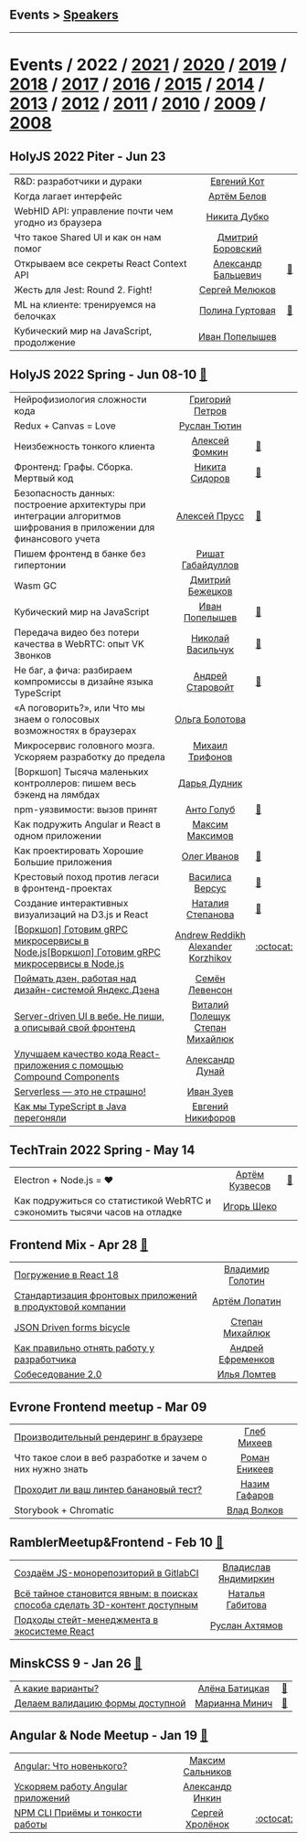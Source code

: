 ## Events > [Speakers](speakers.md)
---

# Events / 2022 / [2021](/2021.md) / [2020](/2020.md) / [2019](/2019.md) / [2018](/2018.md) / [2017](/2017.md) / [2016](/2016.md) / [2015](/2015.md) / [2014](/2014.md) / [2013](/2013.md) / [2012](/2012.md) / [2011](/2011.md) / [2010](/2010.md) / [2009](/2009.md) / [2008](/2008.md) 

## HolyJS 2022 Piter - Jun 23 
| | | |
| --- | :---: | --- |
| R&amp;D: разработчики и дураки  |  [Евгений Кот](speakers/Евгений%20Кот.md)  |    |
| Когда лагает интерфейс  |  [Артём Белов](speakers/Артём%20Белов.md)  |    |
| WebHID API: управление почти чем угодно из браузера  |  [Никита Дубко](speakers/Никита%20Дубко.md)  |    |
| Что такое Shared UI и как он нам помог  |  [Дмитрий Боровский](speakers/Дмитрий%20Боровский.md)  |    |
| Открываем все секреты React Context API  |  [Александр Бальцевич](speakers/Александр%20Бальцевич.md)  | [:notebook:](https://squidex.jugru.team/api/assets/srm/d0efb413-84b5-435a-958e-e238118d8e58/context-api-presentation.pdf)   |
| Жесть для Jest: Round 2. Fight!  |  [Сергей Мелюков](speakers/Сергей%20Мелюков.md)  |    |
| ML на клиенте: тренируемся на белочках  |  [Полина Гуртовая](speakers/Полина%20Гуртовая.md)  | [:notebook:](https://squidex.jugru.team/api/assets/srm/11ba6623-f207-46ee-9a13-9c8ead67226a/ml-holyjs.pdf)   |
| Кубический мир на JavaScript, продолжение  |  [Иван Попелышев](speakers/Иван%20Попелышев.md)  |    |
## HolyJS 2022 Spring - Jun 08-10 [:movie_camera:](https:&#x2F;&#x2F;www.youtube.com&#x2F;playlist?list&#x3D;PL8sJahqnzh8K6ytqC6yjEFVaatyYT7zzR)
| | | |
| --- | :---: | --- |
| Нейрофизиология сложности кода  |  [Григорий Петров](speakers/Григорий%20Петров.md)  |    |
| Redux + Canvas &#x3D; Love  |  [Руслан Тютин](speakers/Руслан%20Тютин.md)  |    |
| Неизбежность тонкого клиента  |  [Алексей Фомкин](speakers/Алексей%20Фомкин.md)  | [:notebook:](https://squidex.jugru.team/api/assets/srm/be06c67c-f337-4a1a-b6bd-e840622e0f24/holyjs-2022.6.-neizbezhnosts-tonkogo-klienta.pdf)   |
| Фронтенд: Графы. Сборка. Мертвый код  |  [Никита Сидоров](speakers/Никита%20Сидоров.md)  | [:notebook:](https://squidex.jugru.team/api/assets/srm/2713296a-c538-48c2-9b4c-364461644c34/holyjs2022-final.pdf)   |
| Безопасность данных: построение архитектуры при интеграции алгоритмов шифрования в приложении для финансового учета  |  [Алексей Прусс](speakers/Алексей%20Прусс.md)  | [:notebook:](https://squidex.jugru.team/api/assets/srm/639d6bab-5fed-4013-8516-4c62ab730a9c/holyjs-pruss-arhitektura-shifrovaniya.pptx)   |
| Пишем фронтенд в банке без гипертонии  |  [Ришат Габайдуллов](speakers/Ришат%20Габайдуллов.md)  |    |
| Wasm GC  |  [Дмитрий Бежецков](speakers/Дмитрий%20Бежецков.md)  |    |
| Кубический мир на JavaScript  |  [Иван Попелышев](speakers/Иван%20Попелышев.md)  | [:notebook:](https://squidex.jugru.team/api/assets/srm/7a48832d-ddc3-47cf-bf2e-93b1884d53a2/holyjs-2022-spring-online-kubicheskii-mir-na-javascript.pdf)   |
| Передача видео без потери качества в WebRTC: опыт VK Звонков  |  [Николай Васильчук](speakers/Николай%20Васильчук.md)  | [:notebook:](https://squidex.jugru.team/api/assets/srm/bbac7c9a-26a1-4edd-9384-e6911c0a508e/holyjs-2022-vasilchuk.pdf)   |
| Не баг, а фича: разбираем компромиссы в дизайне языка TypeScript  |  [Андрей Старовойт](speakers/Андрей%20Старовойт.md)  | [:notebook:](https://squidex.jugru.team/api/assets/srm/3fef4db1-4bcf-476d-b7c9-74afc7233a0d/trade-offs-holyjs-june.key)   |
| «А поговорить?», или Что мы знаем о голосовых возможностях в браузерах  |  [Ольга Болотова](speakers/Ольга%20Болотова.md)  |    |
| Микросервис головного мозга. Ускоряем разработку до предела  |  [Михаил Трифонов](speakers/Михаил%20Трифонов.md)  |    |
| [Воркшоп] Тысяча маленьких контроллеров: пишем весь бэкенд на лямбдах  |  [Дарья Дудник](speakers/Дарья%20Дудник.md)  |    |
| npm-уязвимости: вызов принят  |  [Анто Голуб](speakers/Анто%20Голуб.md)  | [:notebook:](https://squidex.jugru.team/api/assets/srm/5f08d7c7-00d4-4387-bd22-370b7660d9d7/holyjs-2020-spring-slides-reforged.pptx)   |
| Как подружить Angular и React в одном приложении  |  [Максим Максимов](speakers/Максим%20Максимов.md)  |    |
| Как проектировать Хорошие Большие приложения  |  [Олег Иванов](speakers/Олег%20Иванов.md)  | [:notebook:](https://squidex.jugru.team/api/assets/srm/362fcc3b-b915-476f-b250-78a2477fa472/oleg-ivanov-k-holyjs.pdf)   |
| Крестовый поход против легаси в фронтенд-проектах  |  [Василиса Версус](speakers/Василиса%20Версус.md)  | [:notebook:](https://squidex.jugru.team/api/assets/srm/e4f2d099-e284-484d-9cdd-737e13f33b48/holyjs-2022-spring.pdf)   |
| Создание интерактивных визуализаций на D3.js и React  |  [Наталия Степанова](speakers/Наталия%20Степанова.md)  | [:notebook:](https://squidex.jugru.team/api/assets/srm/5801583c-bbf1-4474-80a6-8836e8c5606b/holyjs.pdf)   |
| [[Воркшоп] Готовим gRPC микросервисы в Node.js](https://youtu.be/kxQP0KRgD00,https://youtu.be/hjdVVCMlQF4)[[Воркшоп] Готовим gRPC микросервисы в Node.js](https://youtu.be/kxQP0KRgD00,https://youtu.be/hjdVVCMlQF4)  |  [Andrew Reddikh](speakers/Andrew%20Reddikh.md)  [Alexander Korzhikov](speakers/Alexander%20Korzhikov.md)  |  [:octocat:](https://github.com/x-technology/mono-repo-nodejs-svc-sample)  |
| [Поймать дзен, работая над дизайн-системой Яндекс.Дзена](https://youtu.be/1ZxDw-wovws)  |  [Семён Левенсон](speakers/Семён%20Левенсон.md)  |    |
| [Server-driven UI в вебе. Не пиши, а описывай свой фронтeнд](https://youtu.be/s4KnMVP9KL4)  |  [Виталий Полещук](speakers/Виталий%20Полещук.md)  [Степан Михайлюк](speakers/Степан%20Михайлюк.md)  |    |
| [Улучшаем качество кода React-приложения с помощью Compound Components](https://youtu.be/4BByJUk5x7M)  |  [Александр Дунай](speakers/Александр%20Дунай.md)  |    |
| [Serverless — это не страшно!](https://youtu.be/7gl7ECjXdIs)  |  [Иван Зуев](speakers/Иван%20Зуев.md)  |    |
| [Как мы TypeScript в Java перегоняли](https://youtu.be/zvtMq-p3HGg)  |  [Евгений Никифоров](speakers/Евгений%20Никифоров.md)  |    |
## TechTrain 2022 Spring - May 14 
| | | |
| --- | :---: | --- |
| Electron + Node.js &#x3D; ❤️  |  [Артём Кузвесов](speakers/Артём%20Кузвесов.md)  | [:notebook:](https://squidex.jugru.team/api/assets/srm/9d98edae-c3ec-43a8-804c-cb1e1faa20b5/kuzvesov.pdf)   |
| Как подружиться со статистикой WebRTC и сэкономить тысячи часов на отладке  |  [Игорь Шеко](speakers/Игорь%20Шеко.md)  |    |
## Frontend Mix - Apr 28 [:movie_camera:](https:&#x2F;&#x2F;youtu.be&#x2F;0d166V8fHrc)
| | | |
| --- | :---: | --- |
| [Погружение в React 18](https://youtu.be/0d166V8fHrc?t=297)  |  [Владимир Голотин](speakers/Владимир%20Голотин.md)  |    |
| [Стандартизация фронтовых приложений в продуктовой компании](https://youtu.be/0d166V8fHrc?t=3255)  |  [Артём Лопатин](speakers/Артём%20Лопатин.md)  |    |
| [JSON Driven forms bicycle](https://youtu.be/0d166V8fHrc?t=4730)  |  [Степан Михайлюк](speakers/Степан%20Михайлюк.md)  |    |
| [Как правильно отнять работу у разработчика](https://youtu.be/0d166V8fHrc?t=7513)  |  [Андрей Ефременков](speakers/Андрей%20Ефременков.md)  |    |
| [Собеседование 2.0](https://youtu.be/0d166V8fHrc?t=9765)  |  [Илья Ломтев](speakers/Илья%20Ломтев.md)  |    |
## Evrone Frontend meetup - Mar 09 
| | | |
| --- | :---: | --- |
| [Производительный рендеринг в браузере](https://youtu.be/QDQSj4__v_8)  |  [Глеб Михеев](speakers/Глеб%20Михеев.md)  |    |
| Что такое слои в веб разработке и зачем о них нужно знать  |  [Роман Еникеев](speakers/Роман%20Еникеев.md)  |    |
| [Проходит ли ваш линтер банановый тест?](https://youtu.be/3v2R0wEfrJ4)  |  [Назим Гафаров](speakers/Назим%20Гафаров.md)  |    |
| Storybook + Chromatic  |  [Влад Волков](speakers/Влад%20Волков.md)  |    |
## RamblerMeetup&amp;Frontend - Feb 10 [:movie_camera:](https:&#x2F;&#x2F;www.youtube.com&#x2F;watch?v&#x3D;JGAO5Ycp758)
| | | |
| --- | :---: | --- |
| [Создаём JS-монорепозиторий в GitlabCI](https://www.youtube.com/watch?v=JGAO5Ycp758&t=332s)  |  [Владислав Яндимиркин](speakers/Владислав%20Яндимиркин.md)  |    |
| [Всё тайное становится явным: в поисках способа сделать 3D-контент доступным](https://www.youtube.com/watch?v=JGAO5Ycp758&t=1637s)  |  [Наталья Габитова](speakers/Наталья%20Габитова.md)  |    |
| [Подходы стейт-менеджмента в экосистеме React](https://www.youtube.com/watch?v=JGAO5Ycp758&t=4754s)  |  [Руслан Ахтямов](speakers/Руслан%20Ахтямов.md)  |    |
## MinskCSS 9 - Jan 26 [:movie_camera:](https:&#x2F;&#x2F;www.youtube.com&#x2F;playlist?list&#x3D;PL3uk4LxG9ZzmOQJcs6ZI93a6E5ZfaVLCa)
| | | |
| --- | :---: | --- |
| [А какие варианты?](https://youtu.be/OzhvYBcT9w8)  |  [Алёна Батицкая](speakers/Алёна%20Батицкая.md)  | [:notebook:](https://solarrust.github.io/MinskCSS-VF/)   |
| [Делаем валидацию формы доступной](https://youtu.be/zHyN4XNSgas)  |  [Марианна Минич](speakers/Марианна%20Минич.md)  | [:notebook:](https://mariannaspb.github.io/accessibility-validation/)   |
## Angular &amp; Node Meetup - Jan 19 [:movie_camera:](https:&#x2F;&#x2F;www.youtube.com&#x2F;watch?v&#x3D;IOT9jOWvVE4)
| | | |
| --- | :---: | --- |
| [Angular: Что новенького?](https://youtu.be/IOT9jOWvVE4?t=94)  |  [Максим Сальников](speakers/Максим%20Сальников.md)  |    |
| [Ускоряем работу Angular приложений](https://youtu.be/IOT9jOWvVE4?t=1946)  |  [Александр Инкин](speakers/Александр%20Инкин.md)  |    |
| [NPM CLI Приёмы и тонкости работы](https://youtu.be/IOT9jOWvVE4?t=4238)  |  [Сергей Хролёнок](speakers/Сергей%20Хролёнок.md)  |  [:octocat:](https://gist.github.com/skhrolenok/c0937d5f49eef705844a7870a50913c4)  |
